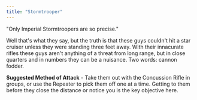 ```yaml
---
title: "Stormtrooper"
---
```


"Only Imperial Stormtroopers are so precise."

Well that's what they say, but the truth is that these guys couldn't hit a star cruiser unless they were standing three feet away. With their innacurate rifles these guys aren't anything of a threat from long range, but in close quarters and in numbers they can be a nuisance. Two words: cannon fodder.

**Suggested Method of Attack** - Take them out with the Concussion Rifle in groups, or use the Repeater to pick them off one at a time. Getting to them before they close the distance or notice you is the key objective here.